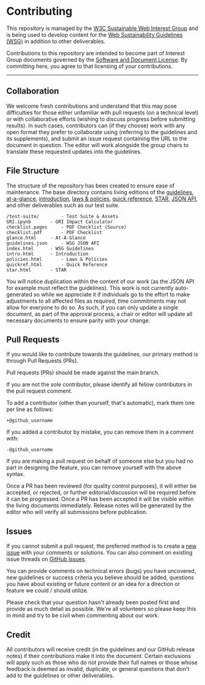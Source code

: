 # Contributing

This repository is managed by the [W3C Sustainable Web Interest Group](https://www.w3.org/groups/ig/sustainableweb/) and is being used to develop content for the [Web Sustainability Guidelines (WSG)](https://w3c.github.io/sustainableweb-wsg/) in addition to other deliverables.

Contributions to this repository are intended to become part of Interest Group documents governed by the [Software and Document License](https://www.w3.org/copyright/software-license/). By committing here, you agree to that licensing of your contributions.

---

## Collaboration

We welcome fresh contributions and understand that this may pose difficulties for those either unfamiliar with pull requests (on a technical level) or with collaborative efforts (wishing to discuss progress before submitting results). In such cases, contributors can (if they choose) work with any open format they prefer to collaborate using (referring to the guidelines and its supplements), and submit an issue request containing the URL to the document in question. The editor will work alongside the group chairs to translate these requested updates into the guidelines.

## File Structure

The structure of the repository has been created to ensure ease of maintenance. The base directory contains living editions of the [guidelines](https://w3c.github.io/sustainableweb-wsg/), [at-a-glance](https://w3c.github.io/sustainableweb-wsg/glance.html), [introduction](https://w3c.github.io/sustainableweb-wsg/intro.html), [laws & policies](https://w3c.github.io/sustainableweb-wsg/policies.html), [quick reference](https://w3c.github.io/sustainableweb-wsg/quickref.html), [STAR](https://w3c.github.io/sustainableweb-wsg/star.html), [JSON API](https://w3c.github.io/sustainableweb-wsg/guidelines.json), and other deliverables such as our test suite.

```
/test-suite/		- Test Suite & Assets
GRI.ipynb		- GRI Impact Calculator
checklist.pages		- PDF Checklist (Source)
checklist.pdf		- PDF Checklist
glance.html		- At-A-Glance
guidelines.json		- WSG JSON API
index.html		- WSG Guidelines
intro.html		- Introduction
policies.html		- Laws & Policies
quickref.html		- Quick Reference
star.html		- STAR
```

You will notice duplication within the content of our work (as the JSON API for example must reflect the guidelines). This work is not currently auto-generated so while we appreciate it if individuals go to the effort to make adjustments to all affected files as required, time commitments may not allow for everyone to do so. As such, if you can only update a single document, as part of the approval process, a chair or editor will update all necessary documents to ensure parity with your change.

## Pull Requests

If you would like to contribute towards the guidelines, our primary method is through Pull Requests (PRs).

Pull requests (PRs) should be made against the main branch.

If you are not the sole contributor, please identify all fellow contributors in the pull request comment.

To add a contributor (other than yourself, that's automatic), mark them one per line as follows:

```
+@github_username
```

If you added a contributor by mistake, you can remove them in a comment with:

```
-@github_username
```

If you are making a pull request on behalf of someone else but you had no part in designing the feature, you can remove yourself with the above syntax.

Once a PR has been reviewed (for quality control purposes), it will either be accepted, or rejected, or further editorial/discussion will be required before it can be progressed. Once a PR has been accepted it will be visible within the living documents immediately. Release notes will be generated by the editor who will verify all submissions before publication.

## Issues

If you cannot submit a pull request, the preferred method is to create a [new issue](https://github.com/w3c/sustyweb/issues/new) with your comments or solutions. You can also comment on existing issue threads on [GitHub Issues](https://github.com/w3c/sustyweb/issues/).

You can provide comments on technical errors (bugs) you have uncovered, new guidelines or success criteria you believe should be added, questions you have about existing or future content or an idea for a direction or feature we could / should utilize.

Please check that your question hasn't already been posted first and provide as much detail as possible. We're all volunteers so please keep this in mind and try to be civil when commenting about our work.

## Credit

All contributors will receive credit (in the guidelines and our GitHub release notes) if their contributions make it into the document. Certain exclusions will apply such as those who do not provide their full names or those whose feedback is deemed as invalid, duplicate, or general questions that don't add to the guidelines or other deliverables.